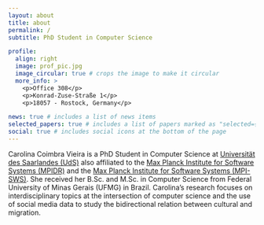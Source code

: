 ```yaml
---
layout: about
title: about
permalink: /
subtitle: PhD Student in Computer Science

profile:
  align: right
  image: prof_pic.jpg
  image_circular: true # crops the image to make it circular
  more_info: >
    <p>Office 308</p>
    <p>Konrad-Zuse-Straße 1</p>
    <p>18057 - Rostock, Germany</p>

news: true # includes a list of news items
selected_papers: true # includes a list of papers marked as "selected={true}"
social: true # includes social icons at the bottom of the page
---
```


Carolina Coimbra Vieira is a PhD Student in Computer Science  at <a href='https://www.uni-saarland.de/en/'>Universität des Saarlandes (UdS)</a> also affiliated to the <a href='https://www.demogr.mpg.de/en'>Max Planck Institute for Software Systems (MPIDR)</a> and the <a href='https://www.mpi-sws.org/'>Max Planck Institute for Software Systems (MPI-SWS)</a>. She received her B.Sc. and M.Sc. in Computer Science from Federal University of Minas Gerais (UFMG) in Brazil. Carolina’s research focuses on interdisciplinary topics at the intersection of computer science and the use of social media data to study the bidirectional relation between cultural and migration.

